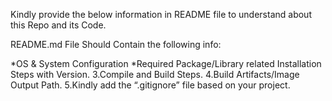 Kindly provide the below information in README file to understand about this Repo and its Code.

README.md File Should Contain the following info:

*OS & System Configuration
*Required Package/Library related Installation Steps with Version.
3.Compile and Build Steps.
4.Build Artifacts/Image Output Path.
5.Kindly add the “.gitignore” file based on your project.
